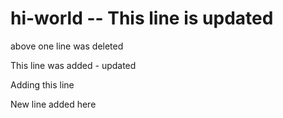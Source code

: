 # hi-world -- This line is updated
above one line was deleted

This line was added - updated

Adding this line

New line added here